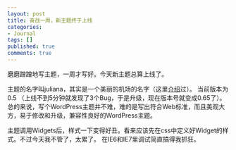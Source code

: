 ```yaml
---
layout: post
title: 奋战一周，新主题终于上线
categories:
- Journal
tags: []
published: true
comments: true
---
```

<p>磨磨蹭蹭地写主题，一周才写好。今天新主题总算上线了。</p>

<p>主题的名字叫juliana，其实是一个美丽的机场的名字（这里<a href="http://www.trowa.org/archive/112.html">介绍</a>过）。 当前版本为0.5 （上线不到5分钟就发现了3个Bug，于是升级，现在版本号就变成0.65了）。总的来说，写个WordPress主题并不难，难的是写出符合Web标准，而且美观大方，易于修改和升级，兼容性良好的WordPress主题。</p>

<p>主题调用Widgets后，样式一下变得好丑。看来应该先在css中定义好Widget的样式。不过今天我不管了，太累了。 在IE6和IE7里调试简直搞得我抓狂。</p>
